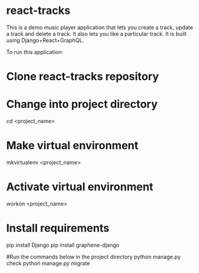# react-tracks
This is a demo music player application that lets you create a track, update a track and delete a track. 
It also lets you like a particular track. It is built using Django+React+GraphQL. 

To run this  application: 
# Clone react-tracks repository

# Change into project directory
cd <project_name>

# Make virtual environment
mkvirtualenv <project_name>

# Activate virtual environment
workon <project_name>

# Install requirements
pip install Django
pip install graphene-django

#Run the commands below in the project directory
python manage.py check
python manage.py migrate


